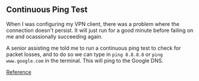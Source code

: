 ## Continuous Ping Test
When I was configuring my VPN client, there was a problem where the connection doesn't persist. It will just run for a good minute before failing on me and ocassionally succeeding again. 

A senior assisting me told me to run a continuous ping test to check for packet losses, and to do so we can type in `ping 8.8.8.8` or `ping www.google.com` in the terminal. This will ping to the Google DNS.

[Reference](https://support.siteserver.com/kb/a85/how-to-perform-a-ping-test.aspx)
